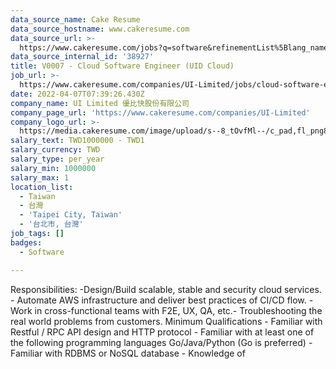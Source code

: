 ```yaml
---
data_source_name: Cake Resume
data_source_hostname: www.cakeresume.com
data_source_url: >-
  https://www.cakeresume.com/jobs?q=software&refinementList%5Blang_name%5D%5B0%5D=English&refinementList%5Bsalary_type%5D=per_year&range%5Bsalary_range%5D%5Bmin%5D=1000000&page=2
data_source_internal_id: '38927'
title: V0007 - Cloud Software Engineer (UID Cloud)
job_url: >-
  https://www.cakeresume.com/companies/UI-Limited/jobs/cloud-software-engineer-uid-cloud
date: 2022-04-07T07:39:26.430Z
company_name: UI Limited 優比快股份有限公司
company_page_url: 'https://www.cakeresume.com/companies/UI-Limited'
company_logo_url: >-
  https://media.cakeresume.com/image/upload/s--8_tOvfMl--/c_pad,fl_png8,h_200,w_200/v1652866387/xtiubzqy3eub93zondpx.png
salary_text: TWD1000000 - TWD1
salary_currency: TWD
salary_type: per_year
salary_min: 1000000
salary_max: 1
location_list:
  - Taiwan
  - 台灣
  - 'Taipei City, Taiwan'
  - '台北市, 台灣'
job_tags: []
badges:
  - Software

---
```


Responsibilities: -Design/Build scalable, stable and security cloud services. - Automate AWS infrastructure and deliver best practices of CI/CD flow. - Work in cross-functional teams with F2E, UX, QA, etc.- Troubleshooting the real world problems from customers. Minimum Qualifications - Familiar with Restful / RPC API design and HTTP protocol - Familiar with at least one of the following programming languages Go/Java/Python (Go is preferred) - Familiar with RDBMS or NoSQL database - Knowledge of